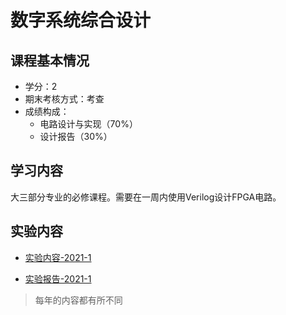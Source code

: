 # 数字系统综合设计

## 课程基本情况

- 学分：2
- 期末考核方式：考查
- 成绩构成：
  - 电路设计与实现（70%）
  - 设计报告（30%）

## 学习内容

大三部分专业的必修课程。需要在一周内使用Verilog设计FPGA电路。

## 实验内容

- [实验内容-2021-1](./实验内容-2021-1.pdf)

- [实验报告-2021-1](./实验报告-2021-1.zip)

> 每年的内容都有所不同